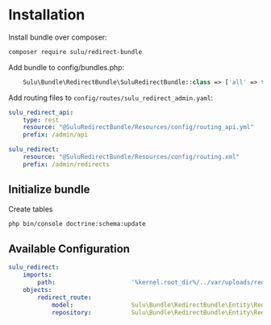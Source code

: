 # Installation

Install bundle over composer:

```bash
composer require sulu/redirect-bundle
```

Add bundle to config/bundles.php:

```php
    Sulu\Bundle\RedirectBundle\SuluRedirectBundle::class => ['all' => true],
```

Add routing files to `config/routes/sulu_redirect_admin.yaml`:

```yml
sulu_redirect_api:
    type: rest
    resource: "@SuluRedirectBundle/Resources/config/routing_api.yml"
    prefix: /admin/api

sulu_redirect:
    resource: "@SuluRedirectBundle/Resources/config/routing.xml"
    prefix: /admin/redirects
```

## Initialize bundle

Create tables

```bash
php bin/console doctrine:schema:update
```

## Available Configuration

```yml
sulu_redirect:
    imports:
        path:                     '%kernel.root_dir%/../var/uploads/redirects'
    objects:
        redirect_route:
            model:                Sulu\Bundle\RedirectBundle\Entity\RedirectRoute
            repository:           Sulu\Bundle\RedirectBundle\Entity\RedirectRouteRepository
```


